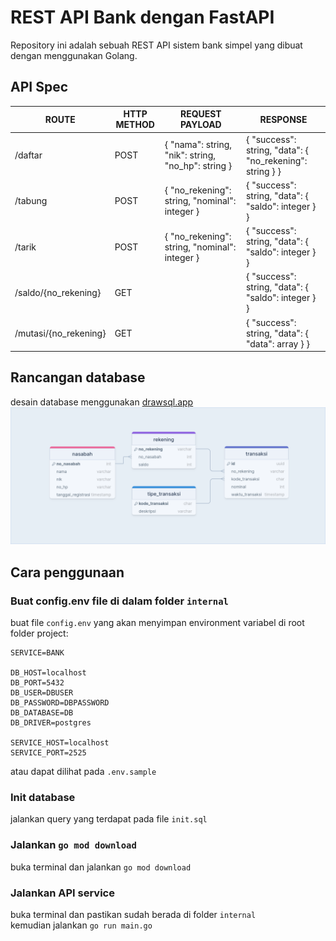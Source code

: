 # REST API Bank dengan FastAPI

Repository ini adalah sebuah REST API sistem bank simpel yang dibuat dengan menggunakan Golang.

## API Spec

| ROUTE                 | HTTP METHOD | REQUEST PAYLOAD                                    | RESPONSE                                                 |
| --------------------- | ----------- | -------------------------------------------------- | -------------------------------------------------------- |
| /daftar               | POST        | { "nama": string, "nik": string, "no_hp": string } | { "success": string, "data": { "no_rekening": string } } |
| /tabung               | POST        | { "no_rekening": string, "nominal": integer }      | { "success": string, "data": { "saldo": integer } }      |
| /tarik                | POST        | { "no_rekening": string, "nominal": integer }      | { "success": string, "data": { "saldo": integer } }      |
| /saldo/{no_rekening}  | GET         |                                                    | { "success": string, "data": { "saldo": integer } }      |
| /mutasi/{no_rekening} | GET         |                                                    | { "success": string, "data": { "data": array } }         |

## Rancangan database

desain database menggunakan [drawsql.app](https://drawsql.app/teams/rh142/diagrams/isi-backend-assessment)
![](./documentation/database-design.png)

## Cara penggunaan

### Buat config.env file di dalam folder `internal`

buat file `config.env` yang akan menyimpan environment variabel di root folder project:

```
SERVICE=BANK

DB_HOST=localhost
DB_PORT=5432
DB_USER=DBUSER
DB_PASSWORD=DBPASSWORD
DB_DATABASE=DB
DB_DRIVER=postgres

SERVICE_HOST=localhost
SERVICE_PORT=2525
```

atau dapat dilihat pada `.env.sample`

### Init database

jalankan query yang terdapat pada file `init.sql`

### Jalankan `go mod download`

buka terminal dan jalankan `go mod download`

### Jalankan API service

buka terminal dan pastikan sudah berada di folder `internal`  
kemudian jalankan `go run main.go`
